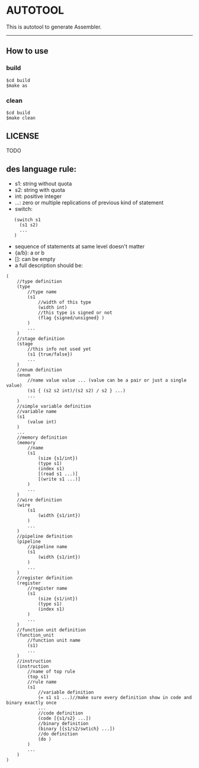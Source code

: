 AUTOTOOL
===========================

This is autotool to generate Assembler.

--------------------------

## How to use

### build

```
$cd build
$make as
```

### clean

```
$cd build
$make clean
```

## LICENSE

TODO


## des language rule:
* s1: string without quota
* s2: string with quota
* int: positive integer
* ...: zero or multiple replications of previous kind of statement
* switch:

```
   (switch s1
     (s1 s2)
     ...
   )
```

* sequence of statements at same level doesn't matter
* {a/b}: a or b
* []: can be empty
* a full description should be:

```
(
	//type definition  
	(type  
		//type name
		(s1
			//width of this type
			(width int)
			//this type is signed or not
			(flag {signed/unsigned} )
		)  
		...  
	)  
	//stage definition
	(stage  
		//this info not used yet
		(s1 {true/false})  
		...  
	)  
	//enum definition
	(enum  
		//name value value ... (value can be a pair or just a single value)
		(s1 { (s2 s2 int)/(s2 s2) / s2 } ...)  
		...  
	)  
	//simple variable definition
	//variable name
	(s1  
		(value int)  
	)
	...
	//memory definition
	(memory
		//name
		(s1
			(size {s1/int})
			(type s1)
			(index s1)
			[(read s1 ...)]
			[(write s1 ...)]
    	)
    	...
  	)
	//wire definition
	(wire
		(s1
			(width {s1/int})
		)
		...
	)
	//pipeline definition
	(pipeline
		//pipeline name
		(s1
			(width {s1/int})
		)
		...
	)
	//register definition
	(register
		//register name
		(s1
			(size {s1/int})
			(type s1)
			(index s1)
		)
		...
	)
	//function unit definition
	(function_unit
		//function unit name
		(s1)
		...
	)
	//instruction
	(instruction
		//name of top rule
		(top s1)
		//rule name
		(s1
			//variable definition
			(= s1 s1 ...)//make sure every definition show in code and binary exactly once
			...
			//code definition
			(code [{s1/s2} ...])
			//binary definition
			(binary [{s1/s2/swtich} ...])
			//do definition
			(do )
		)
		...
	)
)
```
